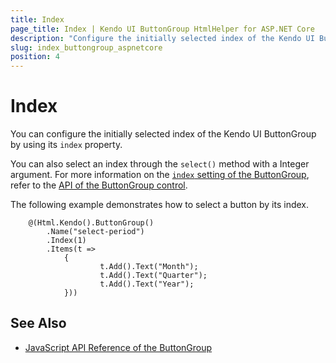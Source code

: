 ```yaml
---
title: Index
page_title: Index | Kendo UI ButtonGroup HtmlHelper for ASP.NET Core
description: "Configure the initially selected index of the Kendo UI ButtonGroup HtmlHelper for ASP.NET Core (MVC 6 or ASP.NET Core MVC)."
slug: index_buttongroup_aspnetcore
position: 4
---
```


# Index

You can configure the initially selected index of the Kendo UI ButtonGroup by using its `index` property.

You can also select an index through the `select()` method with a Integer argument. For more information on the [`index` setting of the ButtonGroup](http://docs.telerik.com/kendo-ui/api/javascript/ui/buttongroup#configuration-index), refer to the [API of the ButtonGroup control](http://docs.telerik.com/kendo-ui/api/javascript/ui/buttongroup).

The following example demonstrates how to select a button by its index.

```
    @(Html.Kendo().ButtonGroup()
        .Name("select-period")
        .Index(1)
        .Items(t =>
            {
                    t.Add().Text("Month");
                    t.Add().Text("Quarter");
                    t.Add().Text("Year");
            }))
```

## See Also

* [JavaScript API Reference of the ButtonGroup](http://docs.telerik.com/kendo-ui/api/javascript/ui/buttongroup)
